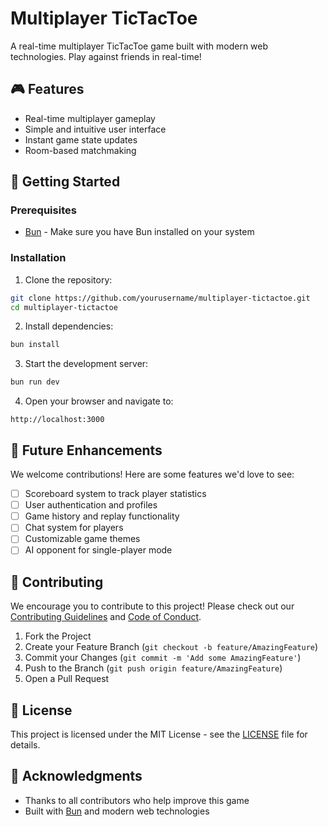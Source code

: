 # Multiplayer TicTacToe

A real-time multiplayer TicTacToe game built with modern web technologies. Play against friends in real-time!

## 🎮 Features

- Real-time multiplayer gameplay
- Simple and intuitive user interface
- Instant game state updates
- Room-based matchmaking

## 🚀 Getting Started

### Prerequisites

- [Bun](https://bun.sh/) - Make sure you have Bun installed on your system

### Installation

1. Clone the repository:

```sh
git clone https://github.com/yourusername/multiplayer-tictactoe.git
cd multiplayer-tictactoe
```

2. Install dependencies:

```sh
bun install
```

3. Start the development server:

```sh
bun run dev
```

4. Open your browser and navigate to:

```
http://localhost:3000
```

## 🎯 Future Enhancements

We welcome contributions! Here are some features we'd love to see:

- [ ] Scoreboard system to track player statistics
- [ ] User authentication and profiles
- [ ] Game history and replay functionality
- [ ] Chat system for players
- [ ] Customizable game themes
- [ ] AI opponent for single-player mode

## 🤝 Contributing

We encourage you to contribute to this project! Please check out our [Contributing Guidelines](CONTRIBUTING.md) and [Code of Conduct](CODE_OF_CONDUCT.md).

1. Fork the Project
2. Create your Feature Branch (`git checkout -b feature/AmazingFeature`)
3. Commit your Changes (`git commit -m 'Add some AmazingFeature'`)
4. Push to the Branch (`git push origin feature/AmazingFeature`)
5. Open a Pull Request

## 📝 License

This project is licensed under the MIT License - see the [LICENSE](LICENSE) file for details.

## 🙏 Acknowledgments

- Thanks to all contributors who help improve this game
- Built with [Bun](https://bun.sh/) and modern web technologies
